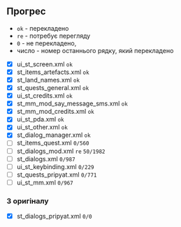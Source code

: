 ## Прогрес

* `ok` - перекладено
* `re` - потребує перегляду
* `0` - не перекладено, 
* число - номер останнього рядку, який перекладено

- [x] ui_st_screen.xml `ok`
- [x] st_items_artefacts.xml `ok`
- [x] st_land_names.xml `ok`
- [x] st_quests_general.xml `ok`
- [x] ui_st_credits.xml `ok`
- [x] st_mm_mod_say_message_sms.xml `ok`
- [x] st_mm_mod_credits.xml `ok`
- [x] ui_st_pda.xml `ok`
- [x] ui_st_other.xml `ok`
- [x] st_dialog_manager.xml `ok`
- [ ] st_items_quest.xml `0/560`
- [ ] st_dialogs_mod.xml `re` `50/1982`
- [ ] st_dialogs.xml `0/987`
- [ ] ui_st_keybinding.xml `0/229`
- [ ] st_quests_pripyat.xml `0/771`
- [ ] ui_st_mm.xml `0/967`

### З оригіналу

- [x] st_dialogs_pripyat.xml `0/0`
